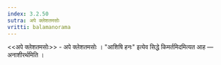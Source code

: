 ```yaml
---
index: 3.2.50
sutra: अपे क्लेशतमसोः
vritti: balamanorama
---
```


<<अपे क्लेशतमसोः>> - अपे क्लेशतमसोः । "आशिषि हनः" इत्येव सिद्धे किमर्तमिदमित्यत आह —  अनाशीरर्थमिति । 